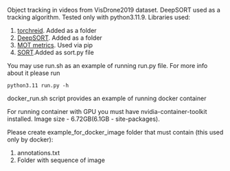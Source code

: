Object tracking in videos from VisDrone2019 dataset. 
DeepSORT used as a tracking algorithm. Tested only with python3.11.9. 
Libraries used:
1) [torchreid](https://github.com/KaiyangZhou/deep-person-reid.git). Added as a folder
2) [DeepSORT](https://github.com/levan92/deep_sort_realtime.git). Added as a folder
3) [MOT metrics](https://github.com/cheind/py-motmetrics.git). Used via pip
4) [SORT](https://github.com/abewley/sort.git).Added as sort.py file

You may use run.sh as an example of running run.py file. For more info about it please run 
```
python3.11 run.py -h
```

docker_run.sh script provides an example of running docker container

For running container with GPU you must have nvidia-container-toolkit installed. Image size - 6.72GB(6.1GB - site-packages).

Please create example_for_docker_image folder that must contain (this used only by docker):
1) annotations.txt 
2) Folder with sequence of image


